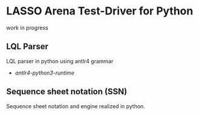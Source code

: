 # LASSO Arena Test-Driver for Python

work in progress

## LQL Parser

LQL parser in python using antlr4 grammar

* _antlr4-python3-runtime_

## Sequence sheet notation (SSN)

Sequence sheet notation and engine realized in python.

